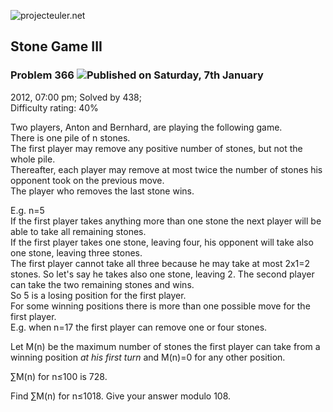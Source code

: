 ![projecteuler.net](images/print_page_logo.png)

## Stone Game III

### Problem 366 ![](images/icon_info.png)Published on Saturday, 7th January
2012, 07:00 pm; Solved by 438;  
Difficulty rating: 40%

Two players, Anton and Bernhard, are playing the following game.  
There is one pile of n stones.  
The first player may remove any positive number of stones, but not the whole
pile.  
Thereafter, each player may remove at most twice the number of stones his
opponent took on the previous move.  
The player who removes the last stone wins.

E.g. n=5  
If the first player takes anything more than one stone the next player will be
able to take all remaining stones.  
If the first player takes one stone, leaving four, his opponent will take also
one stone, leaving three stones.  
The first player cannot take all three because he may take at most 2x1=2
stones. So let's say he takes also one stone, leaving 2. The second player can
take the two remaining stones and wins.  
So 5 is a losing position for the first player.  
For some winning positions there is more than one possible move for the first
player.  
E.g. when n=17 the first player can remove one or four stones.

Let M(n) be the maximum number of stones the first player can take from a
winning position _at his first turn_ and M(n)=0 for any other position.

∑M(n) for n≤100 is 728.

Find ∑M(n) for n≤1018. Give your answer modulo 108.

  
  

